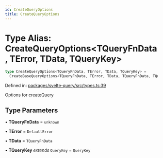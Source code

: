 ```yaml
---
id: CreateQueryOptions
title: CreateQueryOptions
---
```


<!-- DO NOT EDIT: this page is autogenerated from the type comments -->

# Type Alias: CreateQueryOptions\<TQueryFnData, TError, TData, TQueryKey\>

```ts
type CreateQueryOptions<TQueryFnData, TError, TData, TQueryKey> =
  CreateBaseQueryOptions<TQueryFnData, TError, TData, TQueryFnData, TQueryKey>
```

Defined in: [packages/svelte-query/src/types.ts:39](https://github.com/TanStack/query/blob/main/packages/svelte-query/src/types.ts#L39)

Options for createQuery

## Type Parameters

• **TQueryFnData** = `unknown`

• **TError** = `DefaultError`

• **TData** = `TQueryFnData`

• **TQueryKey** _extends_ `QueryKey` = `QueryKey`

